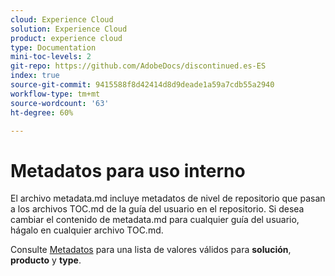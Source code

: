 ```yaml
---
cloud: Experience Cloud
solution: Experience Cloud
product: experience cloud
type: Documentation
mini-toc-levels: 2
git-repo: https://github.com/AdobeDocs/discontinued.es-ES
index: true
source-git-commit: 9415588f8d42414d8d9deade1a59a7cdb55a2940
workflow-type: tm+mt
source-wordcount: '63'
ht-degree: 60%

---
```



# Metadatos para uso interno

El archivo metadata.md incluye metadatos de nivel de repositorio que pasan a los archivos TOC.md de la guía del usuario en el repositorio. Si desea cambiar el contenido de metadata.md para cualquier guía del usuario, hágalo en cualquier archivo TOC.md.

Consulte [Metadatos](https://experienceleague.adobe.com/docs/authoring-guide-exl/using/editing/user-guide-setup/metadata.html) para una lista de valores válidos para **solución**, **producto** y **type**.
